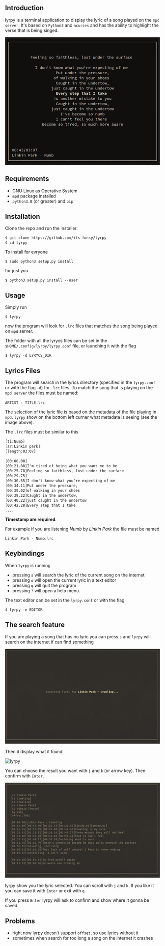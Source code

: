 ## Introduction
lyrpy is a terminal application to display the lyric of a song played on the `mpd server`. It's based on
`Python3` and `ncurses` and has the ability to highlight the verse that is being singed.

![lyrpy](doc/img/lyrpy.png)

## Requirements

+ GNU Linux as Operative System
+ `mpd` package installed
+ `python3.8` (or greater) and `pip`

## Installation
Clone the repo and run the installer.

	$ git clone https://github.com/its-fonsy/lyrpy
	$ cd lyrpy

To install for evryone

	$ sudo python3 setup.py install

for just you

	$ python3 setup.py install --user

## Usage
Simply run

	$ lyrpy

now the program will look for `.lrc` files that matches the song being played on `mpd` server.

The folder with all the lyrycs files can be set in the `$HOME/.config/lyrpy/lyrpy.conf` file, or
launching it with the flag

	$ lyrpy -d LYRYCS_DIR

## Lyrics Files
The program will search in the lyrics directory (specified in the `lyrpy.conf` or with the flag `-d`) for
`.lrc` files. To match the song that is playing on the `mpd server` the files must be named:

`ARTIST - TITLE.lrc`

The selection of the lyric file is based on the metadata of the file playing in `mpd`. `lyrpy` show on the
bottom left curner what metadata is seeing (see the image above).

The `.lrc` files must be similar to this

```
[ti:Numb]
[ar:Linkin park]
[length:03:07]

[00:00.00]
[00:21.88]I'm tired of being what you want me to be
[00:25.78]Feeling so faithless, lost under the surface
[00:29.75]
[00:30.55]I don't know what you're expecting of me
[00:34.11]Put under the pressure,
[00:39.02]of walking in your shoes
[00:39.22]Caught in the undertow,
[00:40.22]just caught in the undertow
[00:42.28]Every step that I take
....
```
**Timestamp are required**.

For example if you are listening *Numb* by *Linkin Park* the file must be named

	Linkin Park - Numb.lrc

## Keybindings
When `lyrpy` is running

+ pressing `s` will search the lyric of the current song on the internet
+ pressing `o` will open the current lyric in a text editor
+ pressing `q` will quit the program
+ pressing `?` will open a help menu.

The text editor can be set in the `lyrpy.conf` or with the flag

	$ lyrpy -e EDITOR

## The search feature
If you are playing a song that has no lyric you can press `s` and `lyrpy` will search on the internet
if can find something

![lyrpy](doc/img/lyrpy_searching_res.png)

Then it display what it found

![lyrpy](doc/img/lyrpy_search_result_red.png)

You can choose the result you want with `j` and `k` (or arrow key). Then confirm with `Enter`.

![lyrpy](doc/img/lyrpy_lyric_searched_res.png)

lyrpy show you the lyric selected. You can scroll with `j` and `k`.
If you like it you can save it with `Enter` or exit with `q`.

If you press `Enter` lyrpy will ask to confirm and show where it gonna be saved.

## Problems
+ right now lyrpy doesn't support `offset`, so use lyrics without it
+ sometimes when search for too long a song on the internet it crashes
